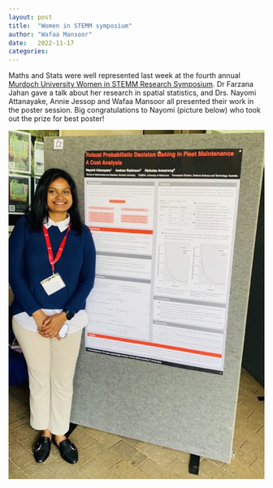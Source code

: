 ```yaml
---
layout: post
title:  "Women in STEMM symposium"
author: "Wafaa Mansoor"
date:   2022-11-17
categories: 
---
```


Maths and Stats were well represented last week at the fourth annual [Murdoch University Women in STEMM Research Symposium](https://www.murdoch.edu.au/news/articles/murdoch-celebrates-leading-women-in-stemm). Dr Farzana Jahan gave a talk about her research in spatial statistics, and Drs. Nayomi Attanayake, Annie Jessop and Wafaa Mansoor all presented their work in the poster session. Big congratulations to Nayomi (picture below) who took out the prize for best poster!

<img src="img/nayomi.jpeg">